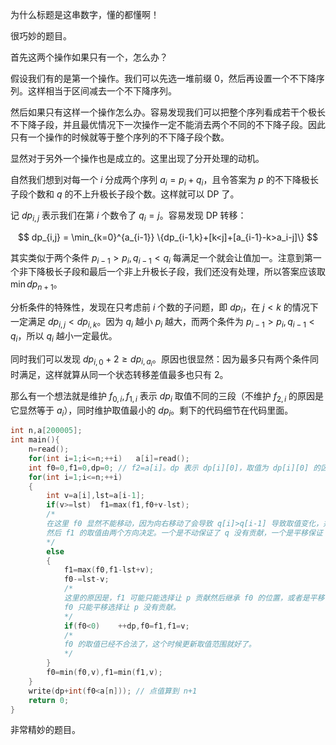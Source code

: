 为什么标题是这串数字，懂的都懂啊！

很巧妙的题目。

首先这两个操作如果只有一个，怎么办？

假设我们有的是第一个操作。我们可以先选一堆前缀 $0$，然后再设置一个不下降序列。这样相当于区间减去一个不下降序列。

然后如果只有这样一个操作怎么办。容易发现我们可以把整个序列看成若干个极长不下降子段，并且最优情况下一次操作一定不能消去两个不同的不下降子段。因此只有一个操作的时候就等于整个序列的不下降子段个数。

显然对于另外一个操作也是成立的。这里出现了分开处理的动机。

自然我们想到对每一个 $i$ 分成两个序列 $a_i=p_i+q_i$，且令答案为 $p$ 的不下降极长子段个数和 $q$ 的不上升极长子段个数。这样就可以 DP 了。

记 $dp_{i,j}$ 表示我们在第 $i$ 个数令了 $q_i=j$。容易发现 DP 转移：

$$
dp_{i,j} = \min_{k=0}^{a_{i-1}} \{dp_{i-1,k}+[k<j]+[a_{i-1}-k>a_i-j]\}
$$

其实类似于两个条件 $p_{i-1}>p_i,q_{i-1}<q_i$ 每满足一个就会让值加一。注意到第一个非下降极长子段和最后一个非上升极长子段，我们还没有处理，所以答案应该取 $\min dp_{n+1}$。

分析条件的特殊性，发现在只考虑前 $i$ 个数的子问题，即 $dp_i$，在 $j<k$ 的情况下一定满足 $dp_{i,j} < dp_{i,k}$。因为 $q_i$ 越小 $p_i$ 越大，而两个条件为 $p_{i-1}>p_i,q_{i-1}<q_i$，所以 $q_i$ 越小一定最优。

同时我们可以发现 $dp_{i,0} + 2 \geq dp_{i,a_i}$。原因也很显然：因为最多只有两个条件同时满足，这样就算从同一个状态转移差值最多也只有 $2$。

那么有一个想法就是维护 $f_{0,i},f_{1,i}$ 表示 $dp_i$ 取值不同的三段（不维护 $f_{2,i}$ 的原因是它显然等于 $a_i$），同时维护取值最小的 $dp_i$。剩下的代码细节在代码里面。

```cpp
int n,a[200005];
int main(){
	n=read();
	for(int i=1;i<=n;++i)	a[i]=read();
	int f0=0,f1=0,dp=0; // f2=a[i]。dp 表示 dp[i][0]，取值为 dp[i][0] 的区间为 [0, f0]，取值为 dp[i][1] 的区间为 [f0+1, f1]
	for(int i=1;i<=n;++i)
	{
		int v=a[i],lst=a[i-1];
		if(v>=lst)	f1=max(f1,f0+v-lst);
		/*
		在这里 f0 显然不能移动，因为向右移动了会导致 q[i]>q[i-1] 导致取值变化，并且不动显然不会变化。
		然后 f1 的取值由两个方向决定。一个是不动保证了 q 没有贡献，一个是平移保证 p 没有贡献。两者取最大值。
		*/
		else
		{
			f1=max(f0,f1-lst+v);
			f0-=lst-v;
			/*
			这里的原因是，f1 可能只能选择让 p 贡献然后继承 f0 的位置，或者是平移让 p 没有贡献。
			f0 只能平移选择让 p 没有贡献。
			*/
			if(f0<0)	++dp,f0=f1,f1=v;
			/*
			f0 的取值已经不合法了，这个时候更新取值范围就好了。
			*/
		}
		f0=min(f0,v),f1=min(f1,v);
	}
	write(dp+int(f0<a[n])); // 点值算到 n+1
	return 0;
}
```

非常精妙的题目。